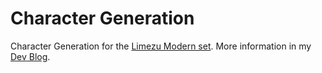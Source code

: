 # Character Generation
Character Generation for the [Limezu Modern set](https://limezu.itch.io/moderninteriors). More information in my [Dev Blog](https://rneeft.itch.io/apgprototype/devlog/647491/character-creation).
